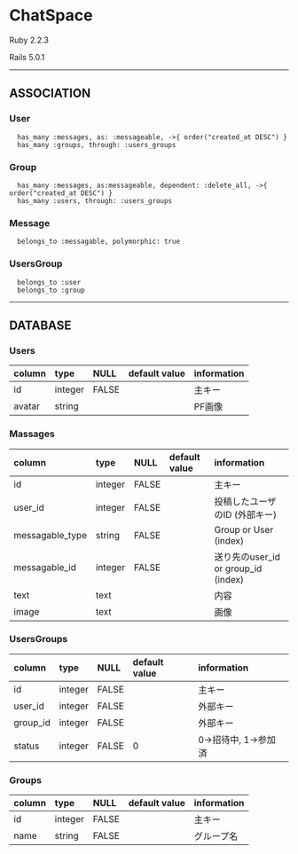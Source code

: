 # ChatSpace

Ruby 2.2.3

Rails 5.0.1

---

## ASSOCIATION

### User  
```
  has_many :messages, as: :messageable, ->{ order("created_at DESC") }  
  has_many :groups, through: :users_groups
```

### Group  
```
  has_many :messages, as:messageable, dependent: :delete_all, ->{ order("created_at DESC") }  
  has_many :users, through: :users_groups
```

### Message  
```
  belongs_to :messagable, polymorphic: true
```

### UsersGroup  
```
  belongs_to :user  
  belongs_to :group
```
---

## DATABASE

### Users
| column   | type    | NULL | default value | information   |
|:---------|:--------|:-----|:--------------|:--------------|
| id       | integer | FALSE|               | 主キー        |
| avatar   | string  |      |               | PF画像        |

### Massages
| column          | type    | NULL | default value | information                       |
|:----------------|:--------|:-----|:--------------|:----------------------------------|
| id              | integer | FALSE|               | 主キー                             |
| user_id         | integer | FALSE|               | 投稿したユーザのID (外部キー)         |
| messagable_type | string  | FALSE|               | Group or User (index)              |
| messagable_id   | integer | FALSE|               | 送り先のuser_id or group_id (index) |
| text            | text    |      |               | 内容                               |
| image           | text    |      |               | 画像                               |

### UsersGroups
| column   | type    | NULL | default value | information        |
|:---------|:--------|:-----|:--------------|:-------------------|
| id       | integer | FALSE|               | 主キー              |
| user_id  | integer | FALSE|               | 外部キー            |
| group_id | integer | FALSE|               | 外部キー            |
| status   | integer | FALSE| 0             | 0->招待中, 1->参加済 |

### Groups
| column | type    | NULL | default value | information |
|:-------|:--------|:-----|:--------------|:------------|
| id     | integer | FALSE|               | 主キー       |
| name   | string  | FALSE|               | グループ名    |
